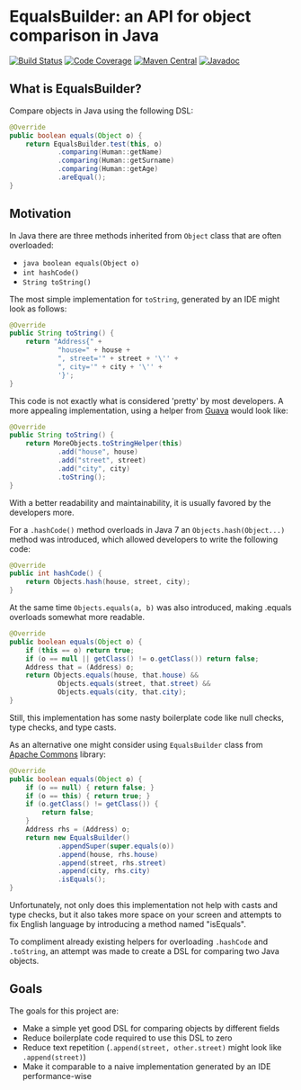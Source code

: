 EqualsBuilder: an API for object comparison in Java
===================================================

[![Build Status](https://img.shields.io/travis/nikarh/equals-builder.svg)](https://travis-ci.org/nikarh/equals-builder)
[![Code Coverage](https://img.shields.io/codecov/c/github/nikarh/equals-builder.svg)](https://codecov.io/gh/nikarh/equals-builder)
[![Maven Central](https://img.shields.io/maven-central/v/net.arhipov/equals-builder.svg)](https://maven-badges.herokuapp.com/maven-central/net.arhipov/equals-builder)
[![Javadoc](https://javadoc-emblem.rhcloud.com/doc/net.arhipov/equals-builder/badge.svg)](http://arhipov.net/equals-builder/javadoc/latest/)

What is EqualsBuilder?
-----------------------

Compare objects in Java using the following DSL:

```java
@Override
public boolean equals(Object o) {
    return EqualsBuilder.test(this, o)
            .comparing(Human::getName)
            .comparing(Human::getSurname)
            .comparing(Human::getAge)
            .areEqual();
}
```

Motivation
----------

In Java there are three methods inherited from `Object` class that are often overloaded:

- `java boolean equals(Object o)`
- `int hashCode()`
- `String toString()`

The most simple implementation for `toString`, generated by an IDE might look as follows:

```java
@Override
public String toString() {
    return "Address{" +
            "house=" + house +
            ", street='" + street + '\'' +
            ", city='" + city + '\'' +
            '}';
}
```

This code is not exactly what is considered 'pretty' by most developers.
A more appealing implementation, using a helper from [Guava](https://github.com/google/guava) 
would look like:

```java
@Override
public String toString() {
    return MoreObjects.toStringHelper(this)
            .add("house", house)
            .add("street", street)
            .add("city", city)
            .toString();
}
```

With a better readability and maintainability, it is usually
favored by the developers more.

For a `.hashCode()` method overloads in Java 7 an `Objects.hash(Object...)` method was introduced, 
which allowed developers to write the following code:

```java
@Override
public int hashCode() {
    return Objects.hash(house, street, city);
}
```

At the same time `Objects.equals(a, b)` was also introduced, making .equals overloads somewhat more readable.

```java
@Override
public boolean equals(Object o) {
    if (this == o) return true;
    if (o == null || getClass() != o.getClass()) return false;
    Address that = (Address) o;
    return Objects.equals(house, that.house) &&
            Objects.equals(street, that.street) &&
            Objects.equals(city, that.city);
}
```

Still, this implementation has some nasty boilerplate code like
null checks, type checks, and type casts.

As an alternative one might consider using `EqualsBuilder` class from [Apache Commons](https://commons.apache.org/)
library:

```java
@Override
public boolean equals(Object o) {
    if (o == null) { return false; }
    if (o == this) { return true; }
    if (o.getClass() != getClass()) {
        return false;
    }
    Address rhs = (Address) o;
    return new EqualsBuilder()
            .appendSuper(super.equals(o))
            .append(house, rhs.house)
            .append(street, rhs.street)
            .append(city, rhs.city)
            .isEquals();
}
```

Unfortunately, not only does this implementation not help with casts and type checks,
but it also takes more space on your screen and attempts to fix English language
by introducing a method named "isEquals".

To compliment already existing helpers for overloading `.hashCode` and `.toString`,
an attempt was made to create a DSL for comparing two Java objects.

Goals
-----

The goals for this project are:

- Make a simple yet good DSL for comparing objects by different fields
- Reduce boilerplate code required to use this DSL to zero
- Reduce text repetition (`.append(street, other.street)` might look like `.append(street)`)
- Make it comparable to a naive implementation generated by an IDE performance-wise
